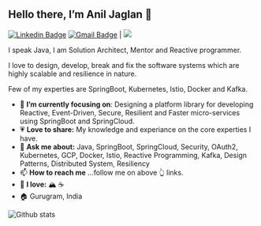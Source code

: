 ## Hello there, I’m Anil Jaglan 👋

 [![Linkedin Badge](https://img.shields.io/badge/-Anil%20Jaglan-blue?style=flat-square&logo=Linkedin&logoColor=white&link=https://www.linkedin.com/in/aniljaglan/)](https://www.linkedin.com/in/aniljaglan/)
 [![Gmail Badge](https://img.shields.io/badge/-trust.jaglan@gmail.com-c14438?style=flat-square&logo=Gmail&logoColor=white&link=mailto:trust.jaglan@gmail.com)](mailto:trust.jaglan@gmail.com)
 | <img src="https://visitor-badge.glitch.me/badge?page_id=anijaglan.anijaglan"/>

I speak Java, I am Solution Architect, Mentor and Reactive programmer. 
<p>I love to design, develop, break and fix the software systems which are highly scalable and resilience in nature.</p>
<p>Few of my experties are SpringBoot, Kubernetes, Istio, Docker and Kafka.</p>

- :dart: <b>I’m currently focusing on</b>: Designing a platform library for developing Reactive, Event-Driven, Secure, Resilient and Faster micro-services using SpringBoot and SpringCloud.
- :heartpulse: <b>Love to share:</b> My knowledge and experiance on the core experties I have.
- :speech_balloon: <b>Ask me about:</b> Java, SpringBoot, SpringCloud, Security, OAuth2, Kubernetes, GCP, Docker, Istio, Reactive Programming, Kafka, Design Patterns, Distributed System, Resiliency
- :mailbox: <b>How to reach me</b> ...follow me on above :point_up_2: links.
- :revolving_hearts: <b>I love:</b> :mountain_snow: :coffee:
- :house: Gurugram, India

![Github stats](https://github-readme-stats.vercel.app/api?username=anijaglan)


<!-- ![ReadMe Card](https://github-readme-stats.vercel.app/api/pin/?username=anil-jaglan&repo=cxsearch) -->

